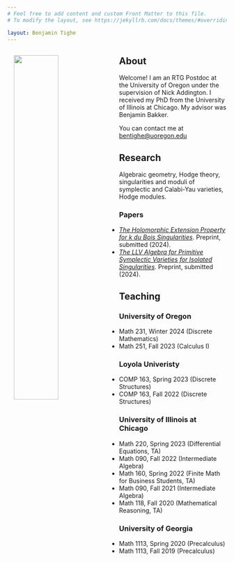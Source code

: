 ```yaml
---
# Feel free to add content and custom Front Matter to this file.
# To modify the layout, see https://jekyllrb.com/docs/themes/#overriding-theme-defaults

layout: Benjamin Tighe
---
```


<img src='assets/images/profile.jpeg' style="float:left; width:45%; margin:15px;"/>

## About

Welcome! I am an RTG Postdoc at the University of Oregon under the supervision of Nick Addington.  I received my PhD from the University of Illinois at Chicago.  My advisor was Benjamin Bakker.

You can contact me at bentighe@uoregon.edu

## Research

Algebraic geometry, Hodge theory, singularities and moduli of symplectic and Calabi-Yau varieties, Hodge modules. 

### Papers  
- [*The Holomorphic Extension Property for k du Bois Singularities*](https://arxiv.org/abs/2312.01245). Preprint, submitted (2024).
- [*The LLV Algebra for Primitive Symplectic Varieties for Isolated Singularities*](https://arxiv.org/abs/2211.06776). Preprint, submitted (2024).

## Teaching

### University of Oregon
- Math 231, Winter 2024 (Discrete Mathematics)
- Math 251, Fall 2023 (Calculus I)

### Loyola Univeristy
- COMP 163, Spring 2023 (Discrete Structures)
- COMP 163, Fall 2022 (Discrete Structures)

### University of Illinois at Chicago
- Math 220, Spring 2023 (Differential Equations, TA)
- Math 090, Fall 2022 (Intermediate Algebra)
- Math 160, Spring 2022 (Finite Math for Business Students, TA)
- Math 090, Fall 2021 (Intermediate Algebra)
- Math 118, Fall 2020 (Mathematical Reasoning, TA)

### University of Georgia
- Math 1113, Spring 2020 (Precalculus)
- Math 1113, Fall 2019 (Precalculus)

